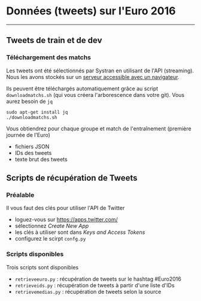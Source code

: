 # Données (tweets) sur l'Euro 2016
----------------------------------

## Tweets de train et de dev

### Téléchargement des matchs

Les tweets ont été sélectionnés par Systran en utilisant de l'API (streaming). Nous les avons stockés sur un [serveur accessible avec un navigateur](http://helium.lab.parisdescartes.fr:2232/tweets/train_euro2016/).

Ils peuvent être téléchargés automatiquement grâce au script `downloadmatchs.sh` (qui vous créera l'arborescence dans votre git). Vous aurez besoin de `jq`

```
sudo apt-get install jq
./downloadmatchs.sh
```

Vous obtiendrez pour chaque groupe et match de l'entraînement (première journée de l'Euro)
- fichiers JSON
- IDs des tweets
- texte brut des tweets

## Scripts de récupération de Tweets

### Préalable

Il vous faut des clés pour utiliser l'API de Twitter
- loguez-vous sur https://apps.twitter.com/
- sélectionnez *Create New App*
- les clés à utiliser sont dans *Keys and Access Tokens*
- configurez le scirpt `confg.py`

### Scripts disponibles

Trois scripts sont disponibles
- `retrieveeuro.py` : récupération de tweets sur le hashtag #Euro2016
- `retrieveids.py` : récupération de tweets à partir d'une liste d'IDs
- `retrievemedias.py` : récupération de tweets selon la source
